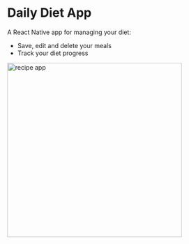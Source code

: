 # Daily Diet App

A React Native app for managing your diet:

- Save, edit and delete your meals
- Track your diet progress

<img src="https://github.com/fkrein1/daily-diet/assets/22371297/1df19192-015d-4953-b28a-d20b5fb53c58" alt="recipe app" width="400px" />
